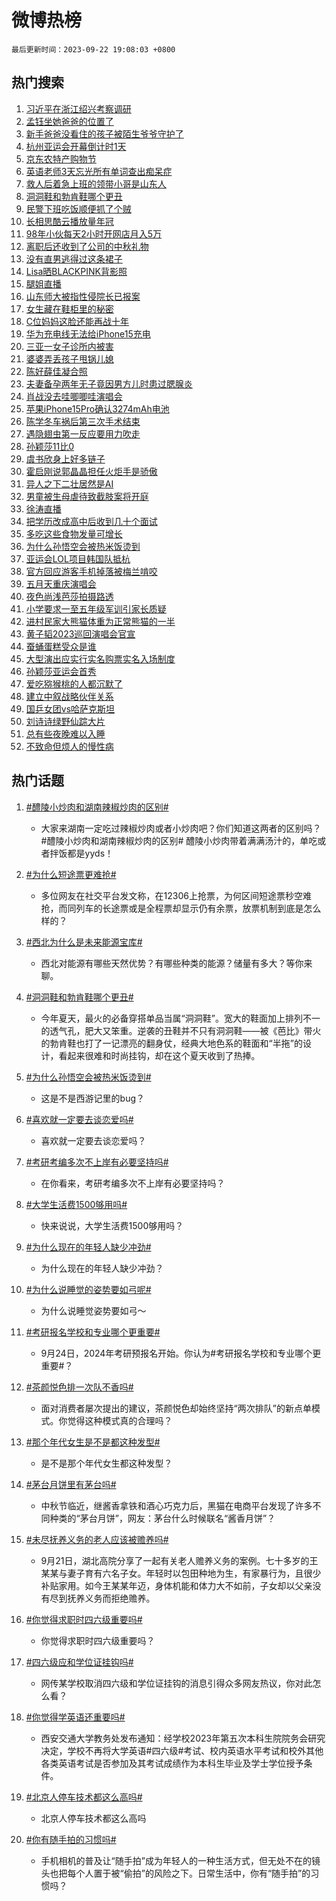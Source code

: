 # 微博热榜

`最后更新时间：2023-09-22 19:08:03 +0800`

## 热门搜索

1. [习近平在浙江绍兴考察调研](https://m.weibo.cn/search?containerid=100103type%3D1%26t%3D10%26q%3D%23%E4%B9%A0%E8%BF%91%E5%B9%B3%E5%9C%A8%E6%B5%99%E6%B1%9F%E7%BB%8D%E5%85%B4%E8%80%83%E5%AF%9F%E8%B0%83%E7%A0%94%23&stream_entry_id=51&isnewpage=1&extparam=seat%3D1%26c_type%3D51%26dgr%3D0%26cate%3D10103%26q%3D%2523%25E4%25B9%25A0%25E8%25BF%2591%25E5%25B9%25B3%25E5%259C%25A8%25E6%25B5%2599%25E6%25B1%259F%25E7%25BB%258D%25E5%2585%25B4%25E8%2580%2583%25E5%25AF%259F%25E8%25B0%2583%25E7%25A0%2594%2523%26pos%3D0%26stream_entry_id%3D51%26filter_type%3Drealtimehot%26display_time%3D1695380882%26pre_seqid%3D169538088230201754964)
1. [孟钰坐她爸爸的位置了](https://m.weibo.cn/search?containerid=100103type%3D1%26t%3D10%26q%3D%23%E5%AD%9F%E9%92%B0%E5%9D%90%E5%A5%B9%E7%88%B8%E7%88%B8%E7%9A%84%E4%BD%8D%E7%BD%AE%E4%BA%86%23&stream_entry_id=31&isnewpage=1&extparam=seat%3D1%26realpos%3D1%26lcate%3D5001%26band_rank%3D1%26stream_entry_id%3D31%26c_type%3D31%26cate%3D5001%26pos%3D0%26q%3D%2523%25E5%25AD%259F%25E9%2592%25B0%25E5%259D%2590%25E5%25A5%25B9%25E7%2588%25B8%25E7%2588%25B8%25E7%259A%2584%25E4%25BD%258D%25E7%25BD%25AE%25E4%25BA%2586%2523%26flag%3D2%26dgr%3D0%26filter_type%3Drealtimehot%26display_time%3D1695380882%26pre_seqid%3D169538088230201754964)
1. [新手爸爸没看住的孩子被陌生爷爷守护了](https://m.weibo.cn/search?containerid=100103type%3D1%26t%3D10%26q%3D%23%E6%96%B0%E6%89%8B%E7%88%B8%E7%88%B8%E6%B2%A1%E7%9C%8B%E4%BD%8F%E7%9A%84%E5%AD%A9%E5%AD%90%E8%A2%AB%E9%99%8C%E7%94%9F%E7%88%B7%E7%88%B7%E5%AE%88%E6%8A%A4%E4%BA%86%23&stream_entry_id=31&isnewpage=1&extparam=seat%3D1%26realpos%3D2%26lcate%3D5001%26band_rank%3D2%26stream_entry_id%3D31%26c_type%3D31%26cate%3D5001%26pos%3D1%26q%3D%2523%25E6%2596%25B0%25E6%2589%258B%25E7%2588%25B8%25E7%2588%25B8%25E6%25B2%25A1%25E7%259C%258B%25E4%25BD%258F%25E7%259A%2584%25E5%25AD%25A9%25E5%25AD%2590%25E8%25A2%25AB%25E9%2599%258C%25E7%2594%259F%25E7%2588%25B7%25E7%2588%25B7%25E5%25AE%2588%25E6%258A%25A4%25E4%25BA%2586%2523%26flag%3D32768%26dgr%3D0%26filter_type%3Drealtimehot%26display_time%3D1695380882%26pre_seqid%3D169538088230201754964)
1. [杭州亚运会开幕倒计时1天](https://m.weibo.cn/search?containerid=100103type%3D1%26t%3D10%26q%3D%23%E6%9D%AD%E5%B7%9E%E4%BA%9A%E8%BF%90%E4%BC%9A%E5%BC%80%E5%B9%95%E5%80%92%E8%AE%A1%E6%97%B61%E5%A4%A9%23&stream_entry_id=31&isnewpage=1&extparam=seat%3D1%26realpos%3D3%26lcate%3D5001%26band_rank%3D3%26stream_entry_id%3D31%26c_type%3D31%26cate%3D5001%26pos%3D2%26q%3D%2523%25E6%259D%25AD%25E5%25B7%259E%25E4%25BA%259A%25E8%25BF%2590%25E4%25BC%259A%25E5%25BC%2580%25E5%25B9%2595%25E5%2580%2592%25E8%25AE%25A1%25E6%2597%25B61%25E5%25A4%25A9%2523%26flag%3D1%26dgr%3D0%26filter_type%3Drealtimehot%26display_time%3D1695380882%26pre_seqid%3D169538088230201754964)
1. [京东农特产购物节](https://m.weibo.cn/search?containerid=100103type%3D1%26t%3D10%26q%3D%23%E4%BA%AC%E4%B8%9C%E5%86%9C%E7%89%B9%E4%BA%A7%E8%B4%AD%E7%89%A9%E8%8A%82%23&stream_entry_id=31&isnewpage=1&extparam=seat%3D1%26band_rank%3D4%26is_ad_pos%3D1%26stream_entry_id%3D31%26c_type%3D31%26lcate%3D5001%26adid%3D205100%26pos%3D3%26cate%3D5001%26q%3D%2523%25E4%25BA%25AC%25E4%25B8%259C%25E5%2586%259C%25E7%2589%25B9%25E4%25BA%25A7%25E8%25B4%25AD%25E7%2589%25A9%25E8%258A%2582%2523%26topic_ad%3D1%26dgr%3D0%26filter_type%3Drealtimehot%26display_time%3D1695380882%26pre_seqid%3D169538088230201754964)
1. [英语老师3天忘光所有单词查出痴呆症](https://m.weibo.cn/search?containerid=100103type%3D1%26t%3D10%26q%3D%23%E8%8B%B1%E8%AF%AD%E8%80%81%E5%B8%883%E5%A4%A9%E5%BF%98%E5%85%89%E6%89%80%E6%9C%89%E5%8D%95%E8%AF%8D%E6%9F%A5%E5%87%BA%E7%97%B4%E5%91%86%E7%97%87%23&stream_entry_id=31&isnewpage=1&extparam=seat%3D1%26realpos%3D4%26lcate%3D5001%26band_rank%3D4%26stream_entry_id%3D31%26c_type%3D31%26cate%3D5001%26pos%3D4%26q%3D%2523%25E8%258B%25B1%25E8%25AF%25AD%25E8%2580%2581%25E5%25B8%25883%25E5%25A4%25A9%25E5%25BF%2598%25E5%2585%2589%25E6%2589%2580%25E6%259C%2589%25E5%258D%2595%25E8%25AF%258D%25E6%259F%25A5%25E5%2587%25BA%25E7%2597%25B4%25E5%2591%2586%25E7%2597%2587%2523%26flag%3D2%26dgr%3D0%26filter_type%3Drealtimehot%26display_time%3D1695380882%26pre_seqid%3D169538088230201754964)
1. [救人后着急上班的领带小哥是山东人](https://m.weibo.cn/search?containerid=100103type%3D1%26t%3D10%26q%3D%23%E6%95%91%E4%BA%BA%E5%90%8E%E7%9D%80%E6%80%A5%E4%B8%8A%E7%8F%AD%E7%9A%84%E9%A2%86%E5%B8%A6%E5%B0%8F%E5%93%A5%E6%98%AF%E5%B1%B1%E4%B8%9C%E4%BA%BA%23&stream_entry_id=31&isnewpage=1&extparam=seat%3D1%26realpos%3D5%26lcate%3D5001%26band_rank%3D5%26stream_entry_id%3D31%26c_type%3D31%26cate%3D5001%26pos%3D5%26q%3D%2523%25E6%2595%2591%25E4%25BA%25BA%25E5%2590%258E%25E7%259D%2580%25E6%2580%25A5%25E4%25B8%258A%25E7%258F%25AD%25E7%259A%2584%25E9%25A2%2586%25E5%25B8%25A6%25E5%25B0%258F%25E5%2593%25A5%25E6%2598%25AF%25E5%25B1%25B1%25E4%25B8%259C%25E4%25BA%25BA%2523%26flag%3D32768%26dgr%3D0%26filter_type%3Drealtimehot%26display_time%3D1695380882%26pre_seqid%3D169538088230201754964)
1. [洞洞鞋和勃肯鞋哪个更丑](https://m.weibo.cn/search?containerid=100103type%3D1%26t%3D10%26q%3D%23%E6%B4%9E%E6%B4%9E%E9%9E%8B%E5%92%8C%E5%8B%83%E8%82%AF%E9%9E%8B%E5%93%AA%E4%B8%AA%E6%9B%B4%E4%B8%91%23&stream_entry_id=31&isnewpage=1&extparam=seat%3D1%26realpos%3D6%26lcate%3D5001%26band_rank%3D6%26stream_entry_id%3D31%26c_type%3D31%26cate%3D5001%26pos%3D6%26q%3D%2523%25E6%25B4%259E%25E6%25B4%259E%25E9%259E%258B%25E5%2592%258C%25E5%258B%2583%25E8%2582%25AF%25E9%259E%258B%25E5%2593%25AA%25E4%25B8%25AA%25E6%259B%25B4%25E4%25B8%2591%2523%26flag%3D1%26dgr%3D0%26filter_type%3Drealtimehot%26display_time%3D1695380882%26pre_seqid%3D169538088230201754964)
1. [民警下班吃饭顺便抓了个贼](https://m.weibo.cn/search?containerid=100103type%3D1%26t%3D10%26q%3D%23%E6%B0%91%E8%AD%A6%E4%B8%8B%E7%8F%AD%E5%90%83%E9%A5%AD%E9%A1%BA%E4%BE%BF%E6%8A%93%E4%BA%86%E4%B8%AA%E8%B4%BC%23&stream_entry_id=31&isnewpage=1&extparam=seat%3D1%26realpos%3D7%26lcate%3D5001%26band_rank%3D7%26stream_entry_id%3D31%26c_type%3D31%26cate%3D5001%26pos%3D7%26q%3D%2523%25E6%25B0%2591%25E8%25AD%25A6%25E4%25B8%258B%25E7%258F%25AD%25E5%2590%2583%25E9%25A5%25AD%25E9%25A1%25BA%25E4%25BE%25BF%25E6%258A%2593%25E4%25BA%2586%25E4%25B8%25AA%25E8%25B4%25BC%2523%26flag%3D32768%26dgr%3D0%26filter_type%3Drealtimehot%26display_time%3D1695380882%26pre_seqid%3D169538088230201754964)
1. [长相思酷云播放量年冠](https://m.weibo.cn/search?containerid=100103type%3D1%26t%3D10%26q%3D%E9%95%BF%E7%9B%B8%E6%80%9D%E9%85%B7%E4%BA%91%E6%92%AD%E6%94%BE%E9%87%8F%E5%B9%B4%E5%86%A0&stream_entry_id=31&isnewpage=1&extparam=seat%3D1%26realpos%3D8%26lcate%3D5001%26band_rank%3D8%26stream_entry_id%3D31%26c_type%3D31%26cate%3D5001%26pos%3D8%26q%3D%25E9%2595%25BF%25E7%259B%25B8%25E6%2580%259D%25E9%2585%25B7%25E4%25BA%2591%25E6%2592%25AD%25E6%2594%25BE%25E9%2587%258F%25E5%25B9%25B4%25E5%2586%25A0%26flag%3D1%26dgr%3D0%26filter_type%3Drealtimehot%26display_time%3D1695380882%26pre_seqid%3D169538088230201754964)
1. [98年小伙每天2小时开网店月入5万](https://m.weibo.cn/search?containerid=100103type%3D1%26t%3D10%26q%3D%2398%E5%B9%B4%E5%B0%8F%E4%BC%99%E6%AF%8F%E5%A4%A92%E5%B0%8F%E6%97%B6%E5%BC%80%E7%BD%91%E5%BA%97%E6%9C%88%E5%85%A55%E4%B8%87%23&stream_entry_id=31&isnewpage=1&extparam=seat%3D1%26realpos%3D9%26lcate%3D5001%26band_rank%3D9%26stream_entry_id%3D31%26c_type%3D31%26cate%3D5001%26pos%3D9%26q%3D%252398%25E5%25B9%25B4%25E5%25B0%258F%25E4%25BC%2599%25E6%25AF%258F%25E5%25A4%25A92%25E5%25B0%258F%25E6%2597%25B6%25E5%25BC%2580%25E7%25BD%2591%25E5%25BA%2597%25E6%259C%2588%25E5%2585%25A55%25E4%25B8%2587%2523%26flag%3D2%26dgr%3D0%26filter_type%3Drealtimehot%26display_time%3D1695380882%26pre_seqid%3D169538088230201754964)
1. [离职后还收到了公司的中秋礼物](https://m.weibo.cn/search?containerid=100103type%3D1%26t%3D10%26q%3D%23%E7%A6%BB%E8%81%8C%E5%90%8E%E8%BF%98%E6%94%B6%E5%88%B0%E4%BA%86%E5%85%AC%E5%8F%B8%E7%9A%84%E4%B8%AD%E7%A7%8B%E7%A4%BC%E7%89%A9%23&stream_entry_id=31&isnewpage=1&extparam=seat%3D1%26realpos%3D10%26lcate%3D5001%26band_rank%3D10%26stream_entry_id%3D31%26c_type%3D31%26cate%3D5001%26pos%3D10%26q%3D%2523%25E7%25A6%25BB%25E8%2581%258C%25E5%2590%258E%25E8%25BF%2598%25E6%2594%25B6%25E5%2588%25B0%25E4%25BA%2586%25E5%2585%25AC%25E5%258F%25B8%25E7%259A%2584%25E4%25B8%25AD%25E7%25A7%258B%25E7%25A4%25BC%25E7%2589%25A9%2523%26flag%3D0%26dgr%3D0%26filter_type%3Drealtimehot%26display_time%3D1695380882%26pre_seqid%3D169538088230201754964)
1. [没有直男逃得过这条裙子](https://m.weibo.cn/search?containerid=100103type%3D1%26t%3D10%26q%3D%E6%B2%A1%E6%9C%89%E7%9B%B4%E7%94%B7%E9%80%83%E5%BE%97%E8%BF%87%E8%BF%99%E6%9D%A1%E8%A3%99%E5%AD%90&stream_entry_id=31&isnewpage=1&extparam=seat%3D1%26realpos%3D11%26lcate%3D5001%26band_rank%3D11%26stream_entry_id%3D31%26c_type%3D31%26cate%3D5001%26pos%3D11%26q%3D%25E6%25B2%25A1%25E6%259C%2589%25E7%259B%25B4%25E7%2594%25B7%25E9%2580%2583%25E5%25BE%2597%25E8%25BF%2587%25E8%25BF%2599%25E6%259D%25A1%25E8%25A3%2599%25E5%25AD%2590%26flag%3D1%26dgr%3D0%26filter_type%3Drealtimehot%26display_time%3D1695380882%26pre_seqid%3D169538088230201754964)
1. [Lisa晒BLACKPINK背影照](https://m.weibo.cn/search?containerid=100103type%3D1%26t%3D10%26q%3D%23Lisa%E6%99%92BLACKPINK%E8%83%8C%E5%BD%B1%E7%85%A7%23&stream_entry_id=31&isnewpage=1&extparam=seat%3D1%26realpos%3D12%26lcate%3D5001%26band_rank%3D12%26stream_entry_id%3D31%26c_type%3D31%26cate%3D5001%26pos%3D12%26q%3D%2523Lisa%25E6%2599%2592BLACKPINK%25E8%2583%258C%25E5%25BD%25B1%25E7%2585%25A7%2523%26flag%3D2%26dgr%3D0%26filter_type%3Drealtimehot%26display_time%3D1695380882%26pre_seqid%3D169538088230201754964)
1. [腿姐直播](https://m.weibo.cn/search?containerid=100103type%3D1%26t%3D10%26q%3D%E8%85%BF%E5%A7%90%E7%9B%B4%E6%92%AD&stream_entry_id=31&isnewpage=1&extparam=seat%3D1%26realpos%3D13%26lcate%3D5001%26band_rank%3D13%26stream_entry_id%3D31%26c_type%3D31%26cate%3D5001%26pos%3D13%26q%3D%25E8%2585%25BF%25E5%25A7%2590%25E7%259B%25B4%25E6%2592%25AD%26flag%3D1%26dgr%3D0%26filter_type%3Drealtimehot%26display_time%3D1695380882%26pre_seqid%3D169538088230201754964)
1. [山东师大被指性侵院长已报案](https://m.weibo.cn/search?containerid=100103type%3D1%26t%3D10%26q%3D%23%E5%B1%B1%E4%B8%9C%E5%B8%88%E5%A4%A7%E8%A2%AB%E6%8C%87%E6%80%A7%E4%BE%B5%E9%99%A2%E9%95%BF%E5%B7%B2%E6%8A%A5%E6%A1%88%23&stream_entry_id=31&isnewpage=1&extparam=seat%3D1%26realpos%3D14%26lcate%3D5001%26band_rank%3D14%26stream_entry_id%3D31%26c_type%3D31%26cate%3D5001%26pos%3D14%26q%3D%2523%25E5%25B1%25B1%25E4%25B8%259C%25E5%25B8%2588%25E5%25A4%25A7%25E8%25A2%25AB%25E6%258C%2587%25E6%2580%25A7%25E4%25BE%25B5%25E9%2599%25A2%25E9%2595%25BF%25E5%25B7%25B2%25E6%258A%25A5%25E6%25A1%2588%2523%26flag%3D1%26dgr%3D0%26filter_type%3Drealtimehot%26display_time%3D1695380882%26pre_seqid%3D169538088230201754964)
1. [女生藏在鞋柜里的秘密](https://m.weibo.cn/search?containerid=100103type%3D1%26t%3D10%26q%3D%23%E5%A5%B3%E7%94%9F%E8%97%8F%E5%9C%A8%E9%9E%8B%E6%9F%9C%E9%87%8C%E7%9A%84%E7%A7%98%E5%AF%86%23&stream_entry_id=31&isnewpage=1&extparam=seat%3D1%26band_rank%3D15%26c_type%3D31%26stream_entry_id%3D31%26adid%3D205295%26lcate%3D5001%26realpos%3D15%26pos%3D15%26cate%3D5001%26q%3D%2523%25E5%25A5%25B3%25E7%2594%259F%25E8%2597%258F%25E5%259C%25A8%25E9%259E%258B%25E6%259F%259C%25E9%2587%258C%25E7%259A%2584%25E7%25A7%2598%25E5%25AF%2586%2523%26flag%3D0%26dgr%3D0%26filter_type%3Drealtimehot%26display_time%3D1695380882%26pre_seqid%3D169538088230201754964)
1. [C位妈妈这脸还能再战十年](https://m.weibo.cn/search?containerid=100103type%3D1%26t%3D10%26q%3DC%E4%BD%8D%E5%A6%88%E5%A6%88%E8%BF%99%E8%84%B8%E8%BF%98%E8%83%BD%E5%86%8D%E6%88%98%E5%8D%81%E5%B9%B4&stream_entry_id=31&isnewpage=1&extparam=seat%3D1%26realpos%3D16%26lcate%3D5001%26band_rank%3D16%26stream_entry_id%3D31%26c_type%3D31%26cate%3D5001%26pos%3D16%26q%3DC%25E4%25BD%258D%25E5%25A6%2588%25E5%25A6%2588%25E8%25BF%2599%25E8%2584%25B8%25E8%25BF%2598%25E8%2583%25BD%25E5%2586%258D%25E6%2588%2598%25E5%258D%2581%25E5%25B9%25B4%26flag%3D1%26dgr%3D0%26filter_type%3Drealtimehot%26display_time%3D1695380882%26pre_seqid%3D169538088230201754964)
1. [华为充电线无法给iPhone15充电](https://m.weibo.cn/search?containerid=100103type%3D1%26t%3D10%26q%3D%23%E5%8D%8E%E4%B8%BA%E5%85%85%E7%94%B5%E7%BA%BF%E6%97%A0%E6%B3%95%E7%BB%99iPhone15%E5%85%85%E7%94%B5%23&stream_entry_id=31&isnewpage=1&extparam=seat%3D1%26realpos%3D17%26lcate%3D5001%26band_rank%3D17%26stream_entry_id%3D31%26c_type%3D31%26cate%3D5001%26pos%3D17%26q%3D%2523%25E5%258D%258E%25E4%25B8%25BA%25E5%2585%2585%25E7%2594%25B5%25E7%25BA%25BF%25E6%2597%25A0%25E6%25B3%2595%25E7%25BB%2599iPhone15%25E5%2585%2585%25E7%2594%25B5%2523%26flag%3D2%26dgr%3D0%26filter_type%3Drealtimehot%26display_time%3D1695380882%26pre_seqid%3D169538088230201754964)
1. [三亚一女子诊所内被害](https://m.weibo.cn/search?containerid=100103type%3D1%26t%3D10%26q%3D%23%E4%B8%89%E4%BA%9A%E4%B8%80%E5%A5%B3%E5%AD%90%E8%AF%8A%E6%89%80%E5%86%85%E8%A2%AB%E5%AE%B3%23&stream_entry_id=31&isnewpage=1&extparam=seat%3D1%26realpos%3D18%26lcate%3D5001%26band_rank%3D18%26stream_entry_id%3D31%26c_type%3D31%26cate%3D5001%26pos%3D18%26q%3D%2523%25E4%25B8%2589%25E4%25BA%259A%25E4%25B8%2580%25E5%25A5%25B3%25E5%25AD%2590%25E8%25AF%258A%25E6%2589%2580%25E5%2586%2585%25E8%25A2%25AB%25E5%25AE%25B3%2523%26flag%3D2%26dgr%3D0%26filter_type%3Drealtimehot%26display_time%3D1695380882%26pre_seqid%3D169538088230201754964)
1. [婆婆弄丢孩子甩锅儿媳](https://m.weibo.cn/search?containerid=100103type%3D1%26t%3D10%26q%3D%23%E5%A9%86%E5%A9%86%E5%BC%84%E4%B8%A2%E5%AD%A9%E5%AD%90%E7%94%A9%E9%94%85%E5%84%BF%E5%AA%B3%23&stream_entry_id=31&isnewpage=1&extparam=seat%3D1%26realpos%3D19%26lcate%3D5001%26band_rank%3D19%26stream_entry_id%3D31%26c_type%3D31%26cate%3D5001%26pos%3D19%26q%3D%2523%25E5%25A9%2586%25E5%25A9%2586%25E5%25BC%2584%25E4%25B8%25A2%25E5%25AD%25A9%25E5%25AD%2590%25E7%2594%25A9%25E9%2594%2585%25E5%2584%25BF%25E5%25AA%25B3%2523%26flag%3D1%26dgr%3D0%26filter_type%3Drealtimehot%26display_time%3D1695380882%26pre_seqid%3D169538088230201754964)
1. [陈好薛佳凝合照](https://m.weibo.cn/search?containerid=100103type%3D1%26t%3D10%26q%3D%23%E9%99%88%E5%A5%BD%E8%96%9B%E4%BD%B3%E5%87%9D%E5%90%88%E7%85%A7%23&stream_entry_id=31&isnewpage=1&extparam=seat%3D1%26realpos%3D20%26lcate%3D5001%26band_rank%3D20%26stream_entry_id%3D31%26c_type%3D31%26cate%3D5001%26pos%3D20%26q%3D%2523%25E9%2599%2588%25E5%25A5%25BD%25E8%2596%259B%25E4%25BD%25B3%25E5%2587%259D%25E5%2590%2588%25E7%2585%25A7%2523%26flag%3D2%26dgr%3D0%26filter_type%3Drealtimehot%26display_time%3D1695380882%26pre_seqid%3D169538088230201754964)
1. [夫妻备孕两年无子竟因男方儿时患过腮腺炎](https://m.weibo.cn/search?containerid=100103type%3D1%26t%3D10%26q%3D%23%E5%A4%AB%E5%A6%BB%E5%A4%87%E5%AD%95%E4%B8%A4%E5%B9%B4%E6%97%A0%E5%AD%90%E7%AB%9F%E5%9B%A0%E7%94%B7%E6%96%B9%E5%84%BF%E6%97%B6%E6%82%A3%E8%BF%87%E8%85%AE%E8%85%BA%E7%82%8E%23&stream_entry_id=31&isnewpage=1&extparam=seat%3D1%26realpos%3D21%26lcate%3D5001%26band_rank%3D21%26stream_entry_id%3D31%26c_type%3D31%26cate%3D5001%26pos%3D21%26q%3D%2523%25E5%25A4%25AB%25E5%25A6%25BB%25E5%25A4%2587%25E5%25AD%2595%25E4%25B8%25A4%25E5%25B9%25B4%25E6%2597%25A0%25E5%25AD%2590%25E7%25AB%259F%25E5%259B%25A0%25E7%2594%25B7%25E6%2596%25B9%25E5%2584%25BF%25E6%2597%25B6%25E6%2582%25A3%25E8%25BF%2587%25E8%2585%25AE%25E8%2585%25BA%25E7%2582%258E%2523%26flag%3D0%26dgr%3D0%26filter_type%3Drealtimehot%26display_time%3D1695380882%26pre_seqid%3D169538088230201754964)
1. [肖战没去哇唧唧哇演唱会](https://m.weibo.cn/search?containerid=100103type%3D1%26t%3D10%26q%3D%23%E8%82%96%E6%88%98%E6%B2%A1%E5%8E%BB%E5%93%87%E5%94%A7%E5%94%A7%E5%93%87%E6%BC%94%E5%94%B1%E4%BC%9A%23&stream_entry_id=31&isnewpage=1&extparam=seat%3D1%26realpos%3D22%26lcate%3D5001%26band_rank%3D22%26stream_entry_id%3D31%26c_type%3D31%26cate%3D5001%26pos%3D22%26q%3D%2523%25E8%2582%2596%25E6%2588%2598%25E6%25B2%25A1%25E5%258E%25BB%25E5%2593%2587%25E5%2594%25A7%25E5%2594%25A7%25E5%2593%2587%25E6%25BC%2594%25E5%2594%25B1%25E4%25BC%259A%2523%26flag%3D1%26dgr%3D0%26filter_type%3Drealtimehot%26display_time%3D1695380882%26pre_seqid%3D169538088230201754964)
1. [苹果iPhone15Pro确认3274mAh电池](https://m.weibo.cn/search?containerid=100103type%3D1%26t%3D10%26q%3D%23%E8%8B%B9%E6%9E%9CiPhone15Pro%E7%A1%AE%E8%AE%A43274mAh%E7%94%B5%E6%B1%A0%23&stream_entry_id=31&isnewpage=1&extparam=seat%3D1%26realpos%3D23%26lcate%3D5001%26band_rank%3D23%26stream_entry_id%3D31%26c_type%3D31%26cate%3D5001%26pos%3D23%26q%3D%2523%25E8%258B%25B9%25E6%259E%259CiPhone15Pro%25E7%25A1%25AE%25E8%25AE%25A43274mAh%25E7%2594%25B5%25E6%25B1%25A0%2523%26flag%3D0%26dgr%3D0%26filter_type%3Drealtimehot%26display_time%3D1695380882%26pre_seqid%3D169538088230201754964)
1. [陈学冬车祸后第三次手术结束](https://m.weibo.cn/search?containerid=100103type%3D1%26t%3D10%26q%3D%23%E9%99%88%E5%AD%A6%E5%86%AC%E8%BD%A6%E7%A5%B8%E5%90%8E%E7%AC%AC%E4%B8%89%E6%AC%A1%E6%89%8B%E6%9C%AF%E7%BB%93%E6%9D%9F%23&stream_entry_id=31&isnewpage=1&extparam=seat%3D1%26realpos%3D24%26lcate%3D5001%26band_rank%3D24%26stream_entry_id%3D31%26c_type%3D31%26cate%3D5001%26pos%3D24%26q%3D%2523%25E9%2599%2588%25E5%25AD%25A6%25E5%2586%25AC%25E8%25BD%25A6%25E7%25A5%25B8%25E5%2590%258E%25E7%25AC%25AC%25E4%25B8%2589%25E6%25AC%25A1%25E6%2589%258B%25E6%259C%25AF%25E7%25BB%2593%25E6%259D%259F%2523%26flag%3D1%26dgr%3D0%26filter_type%3Drealtimehot%26display_time%3D1695380882%26pre_seqid%3D169538088230201754964)
1. [遇隐翅虫第一反应要用力吹走](https://m.weibo.cn/search?containerid=100103type%3D1%26t%3D10%26q%3D%23%E9%81%87%E9%9A%90%E7%BF%85%E8%99%AB%E7%AC%AC%E4%B8%80%E5%8F%8D%E5%BA%94%E8%A6%81%E7%94%A8%E5%8A%9B%E5%90%B9%E8%B5%B0%23&stream_entry_id=31&isnewpage=1&extparam=seat%3D1%26realpos%3D25%26lcate%3D5001%26band_rank%3D25%26stream_entry_id%3D31%26c_type%3D31%26cate%3D5001%26pos%3D25%26q%3D%2523%25E9%2581%2587%25E9%259A%2590%25E7%25BF%2585%25E8%2599%25AB%25E7%25AC%25AC%25E4%25B8%2580%25E5%258F%258D%25E5%25BA%2594%25E8%25A6%2581%25E7%2594%25A8%25E5%258A%259B%25E5%2590%25B9%25E8%25B5%25B0%2523%26flag%3D1%26dgr%3D0%26filter_type%3Drealtimehot%26display_time%3D1695380882%26pre_seqid%3D169538088230201754964)
1. [孙颖莎11比0](https://m.weibo.cn/search?containerid=100103type%3D1%26t%3D10%26q%3D%23%E5%AD%99%E9%A2%96%E8%8E%8E11%E6%AF%940%23&stream_entry_id=31&isnewpage=1&extparam=seat%3D1%26realpos%3D26%26lcate%3D5001%26band_rank%3D26%26stream_entry_id%3D31%26c_type%3D31%26cate%3D5001%26pos%3D26%26q%3D%2523%25E5%25AD%2599%25E9%25A2%2596%25E8%258E%258E11%25E6%25AF%25940%2523%26flag%3D0%26dgr%3D0%26filter_type%3Drealtimehot%26display_time%3D1695380882%26pre_seqid%3D169538088230201754964)
1. [虞书欣身上好多链子](https://m.weibo.cn/search?containerid=100103type%3D1%26t%3D10%26q%3D%23%E8%99%9E%E4%B9%A6%E6%AC%A3%E8%BA%AB%E4%B8%8A%E5%A5%BD%E5%A4%9A%E9%93%BE%E5%AD%90%23&stream_entry_id=31&isnewpage=1&extparam=seat%3D1%26realpos%3D27%26lcate%3D5001%26band_rank%3D27%26stream_entry_id%3D31%26c_type%3D31%26cate%3D5001%26pos%3D27%26q%3D%2523%25E8%2599%259E%25E4%25B9%25A6%25E6%25AC%25A3%25E8%25BA%25AB%25E4%25B8%258A%25E5%25A5%25BD%25E5%25A4%259A%25E9%2593%25BE%25E5%25AD%2590%2523%26flag%3D1%26dgr%3D0%26filter_type%3Drealtimehot%26display_time%3D1695380882%26pre_seqid%3D169538088230201754964)
1. [霍启刚说郭晶晶担任火炬手是骄傲](https://m.weibo.cn/search?containerid=100103type%3D1%26t%3D10%26q%3D%23%E9%9C%8D%E5%90%AF%E5%88%9A%E8%AF%B4%E9%83%AD%E6%99%B6%E6%99%B6%E6%8B%85%E4%BB%BB%E7%81%AB%E7%82%AC%E6%89%8B%E6%98%AF%E9%AA%84%E5%82%B2%23&stream_entry_id=31&isnewpage=1&extparam=seat%3D1%26realpos%3D28%26lcate%3D5001%26band_rank%3D28%26stream_entry_id%3D31%26c_type%3D31%26cate%3D5001%26pos%3D28%26q%3D%2523%25E9%259C%258D%25E5%2590%25AF%25E5%2588%259A%25E8%25AF%25B4%25E9%2583%25AD%25E6%2599%25B6%25E6%2599%25B6%25E6%258B%2585%25E4%25BB%25BB%25E7%2581%25AB%25E7%2582%25AC%25E6%2589%258B%25E6%2598%25AF%25E9%25AA%2584%25E5%2582%25B2%2523%26flag%3D0%26dgr%3D0%26filter_type%3Drealtimehot%26display_time%3D1695380882%26pre_seqid%3D169538088230201754964)
1. [异人之下二壮居然是AI](https://m.weibo.cn/search?containerid=100103type%3D1%26t%3D10%26q%3D%23%E5%BC%82%E4%BA%BA%E4%B9%8B%E4%B8%8B%E4%BA%8C%E5%A3%AE%E5%B1%85%E7%84%B6%E6%98%AFAI%23&stream_entry_id=31&isnewpage=1&extparam=seat%3D1%26realpos%3D29%26lcate%3D5001%26band_rank%3D29%26stream_entry_id%3D31%26c_type%3D31%26cate%3D5001%26pos%3D29%26q%3D%2523%25E5%25BC%2582%25E4%25BA%25BA%25E4%25B9%258B%25E4%25B8%258B%25E4%25BA%258C%25E5%25A3%25AE%25E5%25B1%2585%25E7%2584%25B6%25E6%2598%25AFAI%2523%26flag%3D1%26dgr%3D0%26filter_type%3Drealtimehot%26display_time%3D1695380882%26pre_seqid%3D169538088230201754964)
1. [男童被生母虐待致截肢案将开庭](https://m.weibo.cn/search?containerid=100103type%3D1%26t%3D10%26q%3D%23%E7%94%B7%E7%AB%A5%E8%A2%AB%E7%94%9F%E6%AF%8D%E8%99%90%E5%BE%85%E8%87%B4%E6%88%AA%E8%82%A2%E6%A1%88%E5%B0%86%E5%BC%80%E5%BA%AD%23&stream_entry_id=31&isnewpage=1&extparam=seat%3D1%26realpos%3D30%26lcate%3D5001%26band_rank%3D30%26stream_entry_id%3D31%26c_type%3D31%26cate%3D5001%26pos%3D30%26q%3D%2523%25E7%2594%25B7%25E7%25AB%25A5%25E8%25A2%25AB%25E7%2594%259F%25E6%25AF%258D%25E8%2599%2590%25E5%25BE%2585%25E8%2587%25B4%25E6%2588%25AA%25E8%2582%25A2%25E6%25A1%2588%25E5%25B0%2586%25E5%25BC%2580%25E5%25BA%25AD%2523%26flag%3D1%26dgr%3D0%26filter_type%3Drealtimehot%26display_time%3D1695380882%26pre_seqid%3D169538088230201754964)
1. [徐涛直播](https://m.weibo.cn/search?containerid=100103type%3D1%26t%3D10%26q%3D%E5%BE%90%E6%B6%9B%E7%9B%B4%E6%92%AD&stream_entry_id=31&isnewpage=1&extparam=seat%3D1%26realpos%3D31%26lcate%3D5001%26band_rank%3D31%26stream_entry_id%3D31%26c_type%3D31%26cate%3D5001%26pos%3D31%26q%3D%25E5%25BE%2590%25E6%25B6%259B%25E7%259B%25B4%25E6%2592%25AD%26flag%3D1%26dgr%3D0%26filter_type%3Drealtimehot%26display_time%3D1695380882%26pre_seqid%3D169538088230201754964)
1. [把学历改成高中后收到几十个面试](https://m.weibo.cn/search?containerid=100103type%3D1%26t%3D10%26q%3D%23%E6%8A%8A%E5%AD%A6%E5%8E%86%E6%94%B9%E6%88%90%E9%AB%98%E4%B8%AD%E5%90%8E%E6%94%B6%E5%88%B0%E5%87%A0%E5%8D%81%E4%B8%AA%E9%9D%A2%E8%AF%95%23&stream_entry_id=31&isnewpage=1&extparam=seat%3D1%26realpos%3D32%26lcate%3D5001%26band_rank%3D32%26stream_entry_id%3D31%26c_type%3D31%26cate%3D5001%26pos%3D32%26q%3D%2523%25E6%258A%258A%25E5%25AD%25A6%25E5%258E%2586%25E6%2594%25B9%25E6%2588%2590%25E9%25AB%2598%25E4%25B8%25AD%25E5%2590%258E%25E6%2594%25B6%25E5%2588%25B0%25E5%2587%25A0%25E5%258D%2581%25E4%25B8%25AA%25E9%259D%25A2%25E8%25AF%2595%2523%26flag%3D1%26dgr%3D0%26filter_type%3Drealtimehot%26display_time%3D1695380882%26pre_seqid%3D169538088230201754964)
1. [多吃这些食物发量可增长](https://m.weibo.cn/search?containerid=100103type%3D1%26t%3D10%26q%3D%23%E5%A4%9A%E5%90%83%E8%BF%99%E4%BA%9B%E9%A3%9F%E7%89%A9%E5%8F%91%E9%87%8F%E5%8F%AF%E5%A2%9E%E9%95%BF%23&stream_entry_id=31&isnewpage=1&extparam=seat%3D1%26realpos%3D33%26lcate%3D5001%26band_rank%3D33%26stream_entry_id%3D31%26c_type%3D31%26cate%3D5001%26pos%3D33%26q%3D%2523%25E5%25A4%259A%25E5%2590%2583%25E8%25BF%2599%25E4%25BA%259B%25E9%25A3%259F%25E7%2589%25A9%25E5%258F%2591%25E9%2587%258F%25E5%258F%25AF%25E5%25A2%259E%25E9%2595%25BF%2523%26flag%3D1%26dgr%3D0%26filter_type%3Drealtimehot%26display_time%3D1695380882%26pre_seqid%3D169538088230201754964)
1. [为什么孙悟空会被热米饭烫到](https://m.weibo.cn/search?containerid=100103type%3D1%26t%3D10%26q%3D%23%E4%B8%BA%E4%BB%80%E4%B9%88%E5%AD%99%E6%82%9F%E7%A9%BA%E4%BC%9A%E8%A2%AB%E7%83%AD%E7%B1%B3%E9%A5%AD%E7%83%AB%E5%88%B0%23&stream_entry_id=31&isnewpage=1&extparam=seat%3D1%26realpos%3D34%26lcate%3D5001%26band_rank%3D34%26stream_entry_id%3D31%26c_type%3D31%26cate%3D5001%26pos%3D34%26q%3D%2523%25E4%25B8%25BA%25E4%25BB%2580%25E4%25B9%2588%25E5%25AD%2599%25E6%2582%259F%25E7%25A9%25BA%25E4%25BC%259A%25E8%25A2%25AB%25E7%2583%25AD%25E7%25B1%25B3%25E9%25A5%25AD%25E7%2583%25AB%25E5%2588%25B0%2523%26flag%3D0%26dgr%3D0%26filter_type%3Drealtimehot%26display_time%3D1695380882%26pre_seqid%3D169538088230201754964)
1. [亚运会LOL项目韩国队抵杭](https://m.weibo.cn/search?containerid=100103type%3D1%26t%3D10%26q%3D%23%E4%BA%9A%E8%BF%90%E4%BC%9ALOL%E9%A1%B9%E7%9B%AE%E9%9F%A9%E5%9B%BD%E9%98%9F%E6%8A%B5%E6%9D%AD%23&stream_entry_id=31&isnewpage=1&extparam=seat%3D1%26realpos%3D35%26lcate%3D5001%26band_rank%3D35%26stream_entry_id%3D31%26c_type%3D31%26cate%3D5001%26pos%3D35%26q%3D%2523%25E4%25BA%259A%25E8%25BF%2590%25E4%25BC%259ALOL%25E9%25A1%25B9%25E7%259B%25AE%25E9%259F%25A9%25E5%259B%25BD%25E9%2598%259F%25E6%258A%25B5%25E6%259D%25AD%2523%26flag%3D0%26dgr%3D0%26filter_type%3Drealtimehot%26display_time%3D1695380882%26pre_seqid%3D169538088230201754964)
1. [官方回应游客手机掉落被梅兰啃咬](https://m.weibo.cn/search?containerid=100103type%3D1%26t%3D10%26q%3D%23%E5%AE%98%E6%96%B9%E5%9B%9E%E5%BA%94%E6%B8%B8%E5%AE%A2%E6%89%8B%E6%9C%BA%E6%8E%89%E8%90%BD%E8%A2%AB%E6%A2%85%E5%85%B0%E5%95%83%E5%92%AC%23&stream_entry_id=31&isnewpage=1&extparam=seat%3D1%26realpos%3D36%26lcate%3D5001%26band_rank%3D36%26stream_entry_id%3D31%26c_type%3D31%26cate%3D5001%26pos%3D36%26q%3D%2523%25E5%25AE%2598%25E6%2596%25B9%25E5%259B%259E%25E5%25BA%2594%25E6%25B8%25B8%25E5%25AE%25A2%25E6%2589%258B%25E6%259C%25BA%25E6%258E%2589%25E8%2590%25BD%25E8%25A2%25AB%25E6%25A2%2585%25E5%2585%25B0%25E5%2595%2583%25E5%2592%25AC%2523%26flag%3D1%26dgr%3D0%26filter_type%3Drealtimehot%26display_time%3D1695380882%26pre_seqid%3D169538088230201754964)
1. [五月天重庆演唱会](https://m.weibo.cn/search?containerid=100103type%3D1%26t%3D10%26q%3D%E4%BA%94%E6%9C%88%E5%A4%A9%E9%87%8D%E5%BA%86%E6%BC%94%E5%94%B1%E4%BC%9A&stream_entry_id=31&isnewpage=1&extparam=seat%3D1%26realpos%3D37%26lcate%3D5001%26band_rank%3D37%26stream_entry_id%3D31%26c_type%3D31%26cate%3D5001%26pos%3D37%26q%3D%25E4%25BA%2594%25E6%259C%2588%25E5%25A4%25A9%25E9%2587%258D%25E5%25BA%2586%25E6%25BC%2594%25E5%2594%25B1%25E4%25BC%259A%26flag%3D1%26dgr%3D0%26filter_type%3Drealtimehot%26display_time%3D1695380882%26pre_seqid%3D169538088230201754964)
1. [夜色尚浅芭莎拍摄路透](https://m.weibo.cn/search?containerid=100103type%3D1%26t%3D10%26q%3D%23%E5%A4%9C%E8%89%B2%E5%B0%9A%E6%B5%85%E8%8A%AD%E8%8E%8E%E6%8B%8D%E6%91%84%E8%B7%AF%E9%80%8F%23&stream_entry_id=31&isnewpage=1&extparam=seat%3D1%26realpos%3D38%26lcate%3D5001%26band_rank%3D38%26stream_entry_id%3D31%26c_type%3D31%26cate%3D5001%26pos%3D38%26q%3D%2523%25E5%25A4%259C%25E8%2589%25B2%25E5%25B0%259A%25E6%25B5%2585%25E8%258A%25AD%25E8%258E%258E%25E6%258B%258D%25E6%2591%2584%25E8%25B7%25AF%25E9%2580%258F%2523%26flag%3D1%26dgr%3D0%26filter_type%3Drealtimehot%26display_time%3D1695380882%26pre_seqid%3D169538088230201754964)
1. [小学要求一至五年级军训引家长质疑](https://m.weibo.cn/search?containerid=100103type%3D1%26t%3D10%26q%3D%23%E5%B0%8F%E5%AD%A6%E8%A6%81%E6%B1%82%E4%B8%80%E8%87%B3%E4%BA%94%E5%B9%B4%E7%BA%A7%E5%86%9B%E8%AE%AD%E5%BC%95%E5%AE%B6%E9%95%BF%E8%B4%A8%E7%96%91%23&stream_entry_id=31&isnewpage=1&extparam=seat%3D1%26realpos%3D39%26lcate%3D5001%26band_rank%3D39%26stream_entry_id%3D31%26c_type%3D31%26cate%3D5001%26pos%3D39%26q%3D%2523%25E5%25B0%258F%25E5%25AD%25A6%25E8%25A6%2581%25E6%25B1%2582%25E4%25B8%2580%25E8%2587%25B3%25E4%25BA%2594%25E5%25B9%25B4%25E7%25BA%25A7%25E5%2586%259B%25E8%25AE%25AD%25E5%25BC%2595%25E5%25AE%25B6%25E9%2595%25BF%25E8%25B4%25A8%25E7%2596%2591%2523%26flag%3D1%26dgr%3D0%26filter_type%3Drealtimehot%26display_time%3D1695380882%26pre_seqid%3D169538088230201754964)
1. [进村民家大熊猫体重为正常熊猫的一半](https://m.weibo.cn/search?containerid=100103type%3D1%26t%3D10%26q%3D%23%E8%BF%9B%E6%9D%91%E6%B0%91%E5%AE%B6%E5%A4%A7%E7%86%8A%E7%8C%AB%E4%BD%93%E9%87%8D%E4%B8%BA%E6%AD%A3%E5%B8%B8%E7%86%8A%E7%8C%AB%E7%9A%84%E4%B8%80%E5%8D%8A%23&stream_entry_id=31&isnewpage=1&extparam=seat%3D1%26realpos%3D40%26lcate%3D5001%26band_rank%3D40%26stream_entry_id%3D31%26c_type%3D31%26cate%3D5001%26pos%3D40%26q%3D%2523%25E8%25BF%259B%25E6%259D%2591%25E6%25B0%2591%25E5%25AE%25B6%25E5%25A4%25A7%25E7%2586%258A%25E7%258C%25AB%25E4%25BD%2593%25E9%2587%258D%25E4%25B8%25BA%25E6%25AD%25A3%25E5%25B8%25B8%25E7%2586%258A%25E7%258C%25AB%25E7%259A%2584%25E4%25B8%2580%25E5%258D%258A%2523%26flag%3D0%26dgr%3D0%26filter_type%3Drealtimehot%26display_time%3D1695380882%26pre_seqid%3D169538088230201754964)
1. [黄子韬2023巡回演唱会官宣](https://m.weibo.cn/search?containerid=100103type%3D1%26t%3D10%26q%3D%23%E9%BB%84%E5%AD%90%E9%9F%AC2023%E5%B7%A1%E5%9B%9E%E6%BC%94%E5%94%B1%E4%BC%9A%E5%AE%98%E5%AE%A3%23&stream_entry_id=31&isnewpage=1&extparam=seat%3D1%26realpos%3D41%26lcate%3D5001%26band_rank%3D41%26stream_entry_id%3D31%26c_type%3D31%26cate%3D5001%26pos%3D41%26q%3D%2523%25E9%25BB%2584%25E5%25AD%2590%25E9%259F%25AC2023%25E5%25B7%25A1%25E5%259B%259E%25E6%25BC%2594%25E5%2594%25B1%25E4%25BC%259A%25E5%25AE%2598%25E5%25AE%25A3%2523%26flag%3D1%26dgr%3D0%26filter_type%3Drealtimehot%26display_time%3D1695380882%26pre_seqid%3D169538088230201754964)
1. [蚕蛹蛋糕受众是谁](https://m.weibo.cn/search?containerid=100103type%3D1%26t%3D10%26q%3D%E8%9A%95%E8%9B%B9%E8%9B%8B%E7%B3%95%E5%8F%97%E4%BC%97%E6%98%AF%E8%B0%81&stream_entry_id=31&isnewpage=1&extparam=seat%3D1%26realpos%3D42%26lcate%3D5001%26band_rank%3D42%26stream_entry_id%3D31%26c_type%3D31%26cate%3D5001%26pos%3D42%26q%3D%25E8%259A%2595%25E8%259B%25B9%25E8%259B%258B%25E7%25B3%2595%25E5%258F%2597%25E4%25BC%2597%25E6%2598%25AF%25E8%25B0%2581%26flag%3D0%26dgr%3D0%26filter_type%3Drealtimehot%26display_time%3D1695380882%26pre_seqid%3D169538088230201754964)
1. [大型演出应实行实名购票实名入场制度](https://m.weibo.cn/search?containerid=100103type%3D1%26t%3D10%26q%3D%23%E5%A4%A7%E5%9E%8B%E6%BC%94%E5%87%BA%E5%BA%94%E5%AE%9E%E8%A1%8C%E5%AE%9E%E5%90%8D%E8%B4%AD%E7%A5%A8%E5%AE%9E%E5%90%8D%E5%85%A5%E5%9C%BA%E5%88%B6%E5%BA%A6%23&stream_entry_id=31&isnewpage=1&extparam=seat%3D1%26realpos%3D43%26lcate%3D5001%26band_rank%3D43%26stream_entry_id%3D31%26c_type%3D31%26cate%3D5001%26pos%3D43%26q%3D%2523%25E5%25A4%25A7%25E5%259E%258B%25E6%25BC%2594%25E5%2587%25BA%25E5%25BA%2594%25E5%25AE%259E%25E8%25A1%258C%25E5%25AE%259E%25E5%2590%258D%25E8%25B4%25AD%25E7%25A5%25A8%25E5%25AE%259E%25E5%2590%258D%25E5%2585%25A5%25E5%259C%25BA%25E5%2588%25B6%25E5%25BA%25A6%2523%26flag%3D1%26dgr%3D0%26filter_type%3Drealtimehot%26display_time%3D1695380882%26pre_seqid%3D169538088230201754964)
1. [孙颖莎亚运会首秀](https://m.weibo.cn/search?containerid=100103type%3D1%26t%3D10%26q%3D%23%E5%AD%99%E9%A2%96%E8%8E%8E%E4%BA%9A%E8%BF%90%E4%BC%9A%E9%A6%96%E7%A7%80%23&stream_entry_id=31&isnewpage=1&extparam=seat%3D1%26realpos%3D44%26lcate%3D5001%26band_rank%3D44%26stream_entry_id%3D31%26c_type%3D31%26cate%3D5001%26pos%3D44%26q%3D%2523%25E5%25AD%2599%25E9%25A2%2596%25E8%258E%258E%25E4%25BA%259A%25E8%25BF%2590%25E4%25BC%259A%25E9%25A6%2596%25E7%25A7%2580%2523%26flag%3D0%26dgr%3D0%26filter_type%3Drealtimehot%26display_time%3D1695380882%26pre_seqid%3D169538088230201754964)
1. [爱吃猕猴桃的人都沉默了](https://m.weibo.cn/search?containerid=100103type%3D1%26t%3D10%26q%3D%23%E7%88%B1%E5%90%83%E7%8C%95%E7%8C%B4%E6%A1%83%E7%9A%84%E4%BA%BA%E9%83%BD%E6%B2%89%E9%BB%98%E4%BA%86%23&stream_entry_id=31&isnewpage=1&extparam=seat%3D1%26realpos%3D45%26lcate%3D5001%26band_rank%3D45%26stream_entry_id%3D31%26c_type%3D31%26cate%3D5001%26pos%3D45%26q%3D%2523%25E7%2588%25B1%25E5%2590%2583%25E7%258C%2595%25E7%258C%25B4%25E6%25A1%2583%25E7%259A%2584%25E4%25BA%25BA%25E9%2583%25BD%25E6%25B2%2589%25E9%25BB%2598%25E4%25BA%2586%2523%26flag%3D0%26dgr%3D0%26filter_type%3Drealtimehot%26display_time%3D1695380882%26pre_seqid%3D169538088230201754964)
1. [建立中叙战略伙伴关系](https://m.weibo.cn/search?containerid=100103type%3D1%26t%3D10%26q%3D%23%E5%BB%BA%E7%AB%8B%E4%B8%AD%E5%8F%99%E6%88%98%E7%95%A5%E4%BC%99%E4%BC%B4%E5%85%B3%E7%B3%BB%23&stream_entry_id=31&isnewpage=1&extparam=seat%3D1%26realpos%3D46%26lcate%3D5001%26band_rank%3D46%26stream_entry_id%3D31%26c_type%3D31%26cate%3D5001%26pos%3D46%26q%3D%2523%25E5%25BB%25BA%25E7%25AB%258B%25E4%25B8%25AD%25E5%258F%2599%25E6%2588%2598%25E7%2595%25A5%25E4%25BC%2599%25E4%25BC%25B4%25E5%2585%25B3%25E7%25B3%25BB%2523%26flag%3D0%26dgr%3D0%26filter_type%3Drealtimehot%26display_time%3D1695380882%26pre_seqid%3D169538088230201754964)
1. [国乒女团vs哈萨克斯坦](https://m.weibo.cn/search?containerid=100103type%3D1%26t%3D10%26q%3D%23%E5%9B%BD%E4%B9%92%E5%A5%B3%E5%9B%A2vs%E5%93%88%E8%90%A8%E5%85%8B%E6%96%AF%E5%9D%A6%23&stream_entry_id=31&isnewpage=1&extparam=seat%3D1%26realpos%3D47%26lcate%3D5001%26band_rank%3D47%26stream_entry_id%3D31%26c_type%3D31%26cate%3D5001%26pos%3D47%26q%3D%2523%25E5%259B%25BD%25E4%25B9%2592%25E5%25A5%25B3%25E5%259B%25A2vs%25E5%2593%2588%25E8%2590%25A8%25E5%2585%258B%25E6%2596%25AF%25E5%259D%25A6%2523%26flag%3D0%26dgr%3D0%26filter_type%3Drealtimehot%26display_time%3D1695380882%26pre_seqid%3D169538088230201754964)
1. [刘诗诗绿野仙踪大片](https://m.weibo.cn/search?containerid=100103type%3D1%26t%3D10%26q%3D%23%E5%88%98%E8%AF%97%E8%AF%97%E7%BB%BF%E9%87%8E%E4%BB%99%E8%B8%AA%E5%A4%A7%E7%89%87%23&stream_entry_id=31&isnewpage=1&extparam=seat%3D1%26realpos%3D48%26lcate%3D5001%26band_rank%3D48%26stream_entry_id%3D31%26c_type%3D31%26cate%3D5001%26pos%3D48%26q%3D%2523%25E5%2588%2598%25E8%25AF%2597%25E8%25AF%2597%25E7%25BB%25BF%25E9%2587%258E%25E4%25BB%2599%25E8%25B8%25AA%25E5%25A4%25A7%25E7%2589%2587%2523%26flag%3D1%26dgr%3D0%26filter_type%3Drealtimehot%26display_time%3D1695380882%26pre_seqid%3D169538088230201754964)
1. [总有些夜晚难以入睡](https://m.weibo.cn/search?containerid=100103type%3D1%26t%3D10%26q%3D%23%E6%80%BB%E6%9C%89%E4%BA%9B%E5%A4%9C%E6%99%9A%E9%9A%BE%E4%BB%A5%E5%85%A5%E7%9D%A1%23&stream_entry_id=31&isnewpage=1&extparam=seat%3D1%26band_rank%3D49%26c_type%3D31%26stream_entry_id%3D31%26adid%3D205094%26lcate%3D5001%26realpos%3D49%26pos%3D49%26cate%3D5001%26q%3D%2523%25E6%2580%25BB%25E6%259C%2589%25E4%25BA%259B%25E5%25A4%259C%25E6%2599%259A%25E9%259A%25BE%25E4%25BB%25A5%25E5%2585%25A5%25E7%259D%25A1%2523%26flag%3D0%26dgr%3D0%26filter_type%3Drealtimehot%26display_time%3D1695380882%26pre_seqid%3D169538088230201754964)
1. [不致命但烦人的慢性病](https://m.weibo.cn/search?containerid=100103type%3D1%26t%3D10%26q%3D%23%E4%B8%8D%E8%87%B4%E5%91%BD%E4%BD%86%E7%83%A6%E4%BA%BA%E7%9A%84%E6%85%A2%E6%80%A7%E7%97%85%23&stream_entry_id=31&isnewpage=1&extparam=seat%3D1%26band_rank%3D50%26c_type%3D31%26stream_entry_id%3D31%26adid%3D204401%26lcate%3D5001%26realpos%3D50%26pos%3D50%26cate%3D5001%26q%3D%2523%25E4%25B8%258D%25E8%2587%25B4%25E5%2591%25BD%25E4%25BD%2586%25E7%2583%25A6%25E4%25BA%25BA%25E7%259A%2584%25E6%2585%25A2%25E6%2580%25A7%25E7%2597%2585%2523%26flag%3D0%26dgr%3D0%26filter_type%3Drealtimehot%26display_time%3D1695380882%26pre_seqid%3D169538088230201754964)

## 热门话题

1. [#醴陵小炒肉和湖南辣椒炒肉的区别#](https://m.weibo.cn/search?containerid=231522type%3D1%26t%3D10%26q%3D%23%E9%86%B4%E9%99%B5%E5%B0%8F%E7%82%92%E8%82%89%E5%92%8C%E6%B9%96%E5%8D%97%E8%BE%A3%E6%A4%92%E7%82%92%E8%82%89%E7%9A%84%E5%8C%BA%E5%88%AB%23&stream_entry_id=128&isnewpage=1&extparam=seat%3D1%26lcate%3D5004%26pos%3D1-0-0%26cate%3D5004%26c_type%3D128%26dgr%3D0%26unitid%3D1695353578737%26display_time%3D1695380883%26pre_seqid%3D1695380883289032688147)
    - 大家来湖南一定吃过辣椒炒肉或者小炒肉吧？你们知道这两者的区别吗？#醴陵小炒肉和湖南辣椒炒肉的区别# 醴陵小炒肉带着满满汤汁的，单吃或者拌饭都是yyds！

1. [#为什么短途票更难抢#](https://m.weibo.cn/search?containerid=231522type%3D1%26t%3D10%26q%3D%23%E4%B8%BA%E4%BB%80%E4%B9%88%E7%9F%AD%E9%80%94%E7%A5%A8%E6%9B%B4%E9%9A%BE%E6%8A%A2%23&stream_entry_id=128&isnewpage=1&extparam=seat%3D1%26lcate%3D5004%26pos%3D1-0-1%26cate%3D5004%26c_type%3D128%26dgr%3D0%26unitid%3D1695348156171%26display_time%3D1695380883%26pre_seqid%3D1695380883289032688147)
    - 多位网友在社交平台发文称，在12306上抢票，为何区间短途票秒空难抢，而同列车的长途票或是全程票却显示仍有余票，放票机制到底是怎么样的？

1. [#西北为什么是未来能源宝库#](https://m.weibo.cn/search?containerid=231522type%3D1%26t%3D10%26q%3D%23%E8%A5%BF%E5%8C%97%E4%B8%BA%E4%BB%80%E4%B9%88%E6%98%AF%E6%9C%AA%E6%9D%A5%E8%83%BD%E6%BA%90%E5%AE%9D%E5%BA%93%23&stream_entry_id=128&isnewpage=1&extparam=seat%3D1%26lcate%3D5004%26pos%3D1-0-2%26cate%3D5004%26c_type%3D128%26dgr%3D0%26unitid%3D1695263306043%26display_time%3D1695380883%26pre_seqid%3D1695380883289032688147)
    - 西北对能源有哪些天然优势？有哪些种类的能源？储量有多大？等你来聊。

1. [#洞洞鞋和勃肯鞋哪个更丑#](https://m.weibo.cn/search?containerid=231522type%3D1%26t%3D10%26q%3D%23%E6%B4%9E%E6%B4%9E%E9%9E%8B%E5%92%8C%E5%8B%83%E8%82%AF%E9%9E%8B%E5%93%AA%E4%B8%AA%E6%9B%B4%E4%B8%91%23&stream_entry_id=128&isnewpage=1&extparam=seat%3D1%26lcate%3D5004%26pos%3D1-0-3%26cate%3D5004%26c_type%3D128%26dgr%3D0%26unitid%3D1695374282176%26display_time%3D1695380883%26pre_seqid%3D1695380883289032688147)
    - 今年夏天，最火的必备穿搭单品当属“洞洞鞋”。宽大的鞋面加上排列不一的透气孔，肥大又笨重。逆袭的丑鞋并不只有洞洞鞋——被《芭比》带火的勃肯鞋也打了一记漂亮的翻身仗，经典大地色系的鞋面和“半拖”的设计，看起来很难和时尚挂钩，却在这个夏天收到了热捧。

1. [#为什么孙悟空会被热米饭烫到#](https://m.weibo.cn/search?containerid=231522type%3D1%26t%3D10%26q%3D%23%E4%B8%BA%E4%BB%80%E4%B9%88%E5%AD%99%E6%82%9F%E7%A9%BA%E4%BC%9A%E8%A2%AB%E7%83%AD%E7%B1%B3%E9%A5%AD%E7%83%AB%E5%88%B0%23&stream_entry_id=128&isnewpage=1&extparam=seat%3D1%26lcate%3D5004%26pos%3D1-0-4%26cate%3D5004%26c_type%3D128%26dgr%3D0%26unitid%3D1695368894994%26display_time%3D1695380883%26pre_seqid%3D1695380883289032688147)
    - 这是不是西游记里的bug？

1. [#喜欢就一定要去谈恋爱吗#](https://m.weibo.cn/search?containerid=231522type%3D1%26t%3D10%26q%3D%23%E5%96%9C%E6%AC%A2%E5%B0%B1%E4%B8%80%E5%AE%9A%E8%A6%81%E5%8E%BB%E8%B0%88%E6%81%8B%E7%88%B1%E5%90%97%23&stream_entry_id=128&isnewpage=1&extparam=seat%3D1%26lcate%3D5004%26pos%3D1-0-5%26cate%3D5004%26c_type%3D128%26dgr%3D0%26unitid%3D1695361675312%26display_time%3D1695380883%26pre_seqid%3D1695380883289032688147)
    - 喜欢就一定要去谈恋爱吗？

1. [#考研考编多次不上岸有必要坚持吗#](https://m.weibo.cn/search?containerid=231522type%3D1%26t%3D10%26q%3D%23%E8%80%83%E7%A0%94%E8%80%83%E7%BC%96%E5%A4%9A%E6%AC%A1%E4%B8%8D%E4%B8%8A%E5%B2%B8%E6%9C%89%E5%BF%85%E8%A6%81%E5%9D%9A%E6%8C%81%E5%90%97%23&stream_entry_id=128&isnewpage=1&extparam=seat%3D1%26lcate%3D5004%26pos%3D1-0-6%26cate%3D5004%26c_type%3D128%26dgr%3D0%26unitid%3D1695351448555%26display_time%3D1695380883%26pre_seqid%3D1695380883289032688147)
    - 在你看来，考研考编多次不上岸有必要坚持吗？

1. [#大学生活费1500够用吗#](https://m.weibo.cn/search?containerid=231522type%3D1%26t%3D10%26q%3D%23%E5%A4%A7%E5%AD%A6%E7%94%9F%E6%B4%BB%E8%B4%B91500%E5%A4%9F%E7%94%A8%E5%90%97%23&stream_entry_id=128&isnewpage=1&extparam=seat%3D1%26lcate%3D5004%26pos%3D1-0-7%26cate%3D5004%26c_type%3D128%26dgr%3D0%26unitid%3D1695293284333%26display_time%3D1695380883%26pre_seqid%3D1695380883289032688147)
    - 快来说说，大学生活费1500够用吗？

1. [#为什么现在的年轻人缺少冲劲#](https://m.weibo.cn/search?containerid=231522type%3D1%26t%3D10%26q%3D%23%E4%B8%BA%E4%BB%80%E4%B9%88%E7%8E%B0%E5%9C%A8%E7%9A%84%E5%B9%B4%E8%BD%BB%E4%BA%BA%E7%BC%BA%E5%B0%91%E5%86%B2%E5%8A%B2%23&stream_entry_id=128&isnewpage=1&extparam=seat%3D1%26lcate%3D5004%26pos%3D1-0-8%26cate%3D5004%26c_type%3D128%26dgr%3D0%26unitid%3D1695358361437%26display_time%3D1695380883%26pre_seqid%3D1695380883289032688147)
    - 为什么现在的年轻人缺少冲劲？

1. [#为什么说睡觉的姿势要如弓呢#](https://m.weibo.cn/search?containerid=231522type%3D1%26t%3D10%26q%3D%23%E4%B8%BA%E4%BB%80%E4%B9%88%E8%AF%B4%E7%9D%A1%E8%A7%89%E7%9A%84%E5%A7%BF%E5%8A%BF%E8%A6%81%E5%A6%82%E5%BC%93%E5%91%A2%23&stream_entry_id=128&isnewpage=1&extparam=seat%3D1%26lcate%3D5004%26pos%3D1-0-9%26cate%3D5004%26c_type%3D128%26dgr%3D0%26unitid%3D1695376061917%26display_time%3D1695380883%26pre_seqid%3D1695380883289032688147)
    - 为什么说睡觉姿势要如弓～

1. [#考研报名学校和专业哪个更重要#](https://m.weibo.cn/search?containerid=231522type%3D1%26t%3D10%26q%3D%23%E8%80%83%E7%A0%94%E6%8A%A5%E5%90%8D%E5%AD%A6%E6%A0%A1%E5%92%8C%E4%B8%93%E4%B8%9A%E5%93%AA%E4%B8%AA%E6%9B%B4%E9%87%8D%E8%A6%81%23&stream_entry_id=128&isnewpage=1&extparam=seat%3D1%26lcate%3D5004%26pos%3D1-0-10%26cate%3D5004%26c_type%3D128%26dgr%3D0%26unitid%3D1695360457034%26display_time%3D1695380883%26pre_seqid%3D1695380883289032688147)
    - 9月24日，2024年考研预报名开始。你认为#考研报名学校和专业哪个更重要#？

1. [#茶颜悦色排一次队不香吗#](https://m.weibo.cn/search?containerid=231522type%3D1%26t%3D10%26q%3D%23%E8%8C%B6%E9%A2%9C%E6%82%A6%E8%89%B2%E6%8E%92%E4%B8%80%E6%AC%A1%E9%98%9F%E4%B8%8D%E9%A6%99%E5%90%97%23&stream_entry_id=128&isnewpage=1&extparam=seat%3D1%26lcate%3D5004%26pos%3D1-0-11%26cate%3D5004%26c_type%3D128%26dgr%3D0%26unitid%3D1695371250970%26display_time%3D1695380883%26pre_seqid%3D1695380883289032688147)
    - 面对消费者屡次提出的建议，茶颜悦色却始终坚持“两次排队”的新点单模式。你觉得这种模式真的合理吗？

1. [#那个年代女生是不是都这种发型#](https://m.weibo.cn/search?containerid=231522type%3D1%26t%3D10%26q%3D%23%E9%82%A3%E4%B8%AA%E5%B9%B4%E4%BB%A3%E5%A5%B3%E7%94%9F%E6%98%AF%E4%B8%8D%E6%98%AF%E9%83%BD%E8%BF%99%E7%A7%8D%E5%8F%91%E5%9E%8B%23&stream_entry_id=128&isnewpage=1&extparam=seat%3D1%26lcate%3D5004%26pos%3D1-0-12%26cate%3D5004%26c_type%3D128%26dgr%3D0%26unitid%3D1695374844235%26display_time%3D1695380883%26pre_seqid%3D1695380883289032688147)
    - 是不是那个年代女生都这种发型？

1. [#茅台月饼里有茅台吗#](https://m.weibo.cn/search?containerid=231522type%3D1%26t%3D10%26q%3D%23%E8%8C%85%E5%8F%B0%E6%9C%88%E9%A5%BC%E9%87%8C%E6%9C%89%E8%8C%85%E5%8F%B0%E5%90%97%23&stream_entry_id=128&isnewpage=1&extparam=seat%3D1%26lcate%3D5004%26pos%3D1-0-13%26cate%3D5004%26c_type%3D128%26dgr%3D0%26unitid%3D1695376341942%26display_time%3D1695380883%26pre_seqid%3D1695380883289032688147)
    - 中秋节临近，继酱香拿铁和酒心巧克力后，黑猫在电商平台发现了许多不同种类的“茅台月饼”，网友：茅台什么时候联名“酱香月饼”？

1. [#未尽抚养义务的老人应该被赡养吗#](https://m.weibo.cn/search?containerid=231522type%3D1%26t%3D10%26q%3D%23%E6%9C%AA%E5%B0%BD%E6%8A%9A%E5%85%BB%E4%B9%89%E5%8A%A1%E7%9A%84%E8%80%81%E4%BA%BA%E5%BA%94%E8%AF%A5%E8%A2%AB%E8%B5%A1%E5%85%BB%E5%90%97%23&stream_entry_id=128&isnewpage=1&extparam=seat%3D1%26lcate%3D5004%26pos%3D1-0-14%26cate%3D5004%26c_type%3D128%26dgr%3D0%26unitid%3D1695291476650%26display_time%3D1695380883%26pre_seqid%3D1695380883289032688147)
    - 9月21日，湖北高院分享了一起有关老人赡养义务的案例。七十多岁的王某某与妻子育有六名子女。年轻时以包田种地为生，有家暴行为，且很少补贴家用。如今王某某年迈，身体机能和体力大不如前，子女却以父亲没有尽到抚养义务而拒绝赡养。

1. [#你觉得求职时四六级重要吗#](https://m.weibo.cn/search?containerid=231522type%3D1%26t%3D10%26q%3D%23%E4%BD%A0%E8%A7%89%E5%BE%97%E6%B1%82%E8%81%8C%E6%97%B6%E5%9B%9B%E5%85%AD%E7%BA%A7%E9%87%8D%E8%A6%81%E5%90%97%23&stream_entry_id=128&isnewpage=1&extparam=seat%3D1%26lcate%3D5004%26pos%3D1-0-15%26cate%3D5004%26c_type%3D128%26dgr%3D0%26unitid%3D1695272077454%26display_time%3D1695380883%26pre_seqid%3D1695380883289032688147)
    - 你觉得求职时四六级重要吗？

1. [#四六级应和学位证挂钩吗#](https://m.weibo.cn/search?containerid=231522type%3D1%26t%3D10%26q%3D%23%E5%9B%9B%E5%85%AD%E7%BA%A7%E5%BA%94%E5%92%8C%E5%AD%A6%E4%BD%8D%E8%AF%81%E6%8C%82%E9%92%A9%E5%90%97%23&stream_entry_id=128&isnewpage=1&extparam=seat%3D1%26lcate%3D5004%26pos%3D1-0-16%26cate%3D5004%26c_type%3D128%26dgr%3D0%26unitid%3D1695268124663%26display_time%3D1695380883%26pre_seqid%3D1695380883289032688147)
    - 网传某学校取消四六级和学位证挂钩的消息引得众多网友热议，你对此怎么看？

1. [#你觉得学英语还重要吗#](https://m.weibo.cn/search?containerid=231522type%3D1%26t%3D10%26q%3D%23%E4%BD%A0%E8%A7%89%E5%BE%97%E5%AD%A6%E8%8B%B1%E8%AF%AD%E8%BF%98%E9%87%8D%E8%A6%81%E5%90%97%23&stream_entry_id=128&isnewpage=1&extparam=seat%3D1%26lcate%3D5004%26pos%3D1-0-17%26cate%3D5004%26c_type%3D128%26dgr%3D0%26unitid%3D1695266027314%26display_time%3D1695380883%26pre_seqid%3D1695380883289032688147)
    - 西安交通大学教务处发布通知：经学校2023年第五次本科生院院务会研究决定，学校不再将大学英语#四六级#考试、校内英语水平考试和校外其他各类英语考试是否参加及其考试成绩作为本科生毕业及学士学位授予条件。

1. [#北京人停车技术都这么高吗#](https://m.weibo.cn/search?containerid=231522type%3D1%26t%3D10%26q%3D%23%E5%8C%97%E4%BA%AC%E4%BA%BA%E5%81%9C%E8%BD%A6%E6%8A%80%E6%9C%AF%E9%83%BD%E8%BF%99%E4%B9%88%E9%AB%98%E5%90%97%23&stream_entry_id=128&isnewpage=1&extparam=seat%3D1%26lcate%3D5004%26pos%3D1-0-18%26cate%3D5004%26c_type%3D128%26dgr%3D0%26unitid%3D1695262400997%26display_time%3D1695380883%26pre_seqid%3D1695380883289032688147)
    - 北京人停车技术都这么高吗

1. [#你有随手拍的习惯吗#](https://m.weibo.cn/search?containerid=231522type%3D1%26t%3D10%26q%3D%23%E4%BD%A0%E6%9C%89%E9%9A%8F%E6%89%8B%E6%8B%8D%E7%9A%84%E4%B9%A0%E6%83%AF%E5%90%97%23&stream_entry_id=128&isnewpage=1&extparam=seat%3D1%26lcate%3D5004%26pos%3D1-0-19%26cate%3D5004%26c_type%3D128%26dgr%3D0%26unitid%3D1695259724679%26display_time%3D1695380883%26pre_seqid%3D1695380883289032688147)
    - 手机相机的普及让“随手拍”成为年轻人的一种生活方式，但无处不在的镜头也把每个人置于被“偷拍”的风险之下。日常生活中，你有“随手拍”的习惯吗？

